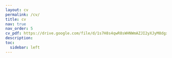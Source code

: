 ```yaml
---
layout: cv
permalink: /cv/
title: cv
nav: true
nav_order: 5
cv_pdf: https://drive.google.com/file/d/1s7H8s4qwR8sWHNWmAZJI2yXJyM8dgx_H/view?usp=drive_link # you can also use external links here
description: 
toc:
  sidebar: left
---
```

